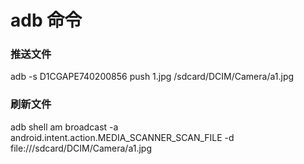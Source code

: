 # adb 命令

### 推送文件

adb -s D1CGAPE740200856 push 1.jpg /sdcard/DCIM/Camera/a1.jpg

### 刷新文件

adb shell am broadcast -a android.intent.action.MEDIA_SCANNER_SCAN_FILE -d file:///sdcard/DCIM/Camera/a1.jpg